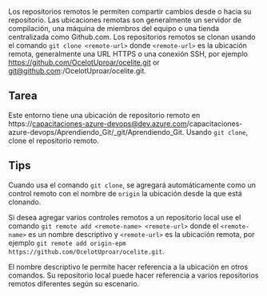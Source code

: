 Los repositorios remotos le permiten compartir cambios desde o hacia su repositorio. Las ubicaciones remotas son generalmente un servidor de compilación, una máquina de miembros del equipo o una tienda centralizada como Github.com. Los repositorios remotos se clonan usando el comando `git clone <remote-url>` donde `<remote-url>` es la ubicación remota, generalmente una URL HTTPS o una conexión SSH, por ejemplo https://github.com/OcelotUproar/ocelite.git or git@github.com:/OcelotUproar/ocelite.git.  

## Tarea

Este entorno tiene una ubicación de repositorio remoto en https://capacitaciones-azure-devops@dev.azure.com/capacitaciones-azure-devops/Aprendiendo_Git/_git/Aprendiendo_Git. Usando `git clone`, clone el repositorio remoto.

## Tips

Cuando usa el comando `git clone`, se agregará automáticamente como un control remoto con el nombre de `origin` la ubicación desde la que está clonando.

Si desea agregar varios controles remotos a un repositorio local use el comando `git remote add <remote-name> <remote-url>` donde el `<remote-name>` es un nombre descriptivo y `<remote-url>` es la ubicación remota, por ejemplo `git remote add origin-epm https://github.com/OcelotUproar/ocelite.git`.

El nombre descriptivo le permite hacer referencia a la ubicación en otros comandos. Su repositorio local puede hacer referencia a varios repositorios remotos diferentes según su escenario.